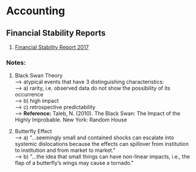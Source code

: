 # Accounting

## Financial Stability Reports

1) [Financial Stability Report 2017](https://www.insurance.gov.ph/wp-content/uploads/2018/09/2017FSR.pdf)

### Notes:
1) Black Swan Theory</br>
--> atypical events that have 3 distinguishing characteristics:</br>
--> a) rarity, i.e. observed data do not show the possibility of its occurrence</br>
--> b) high impact</br>
--> c) retrospective predictability</br>
--> <b>Reference:</b> Taleb, N. (2010). The Black Swan: The Impact of the Highly Improbable. New York: Random House

2) Butterfly Effect</br>
--> a) "...seemingly small and contained shocks can escalate into systemic dislocations because the effects can spillover from institution to institution and  from market to market."</br>
--> b) "...the idea that small things can have non-linear impacts, i.e., the flap of a butterfly’s wings may cause a tornado."
